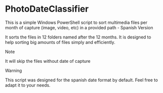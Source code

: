 # PhotoDateClassifier
This is a simple Windows PowerShell script to sort multimedia files per month of capture (image, video, etc) in a provided path - Spanish Version

It sorts the files in 12 folders named after the 12 months. It is designed to help sorting big amounts of files simply and efficiently.

> [!NOTE]
> It will skip the files without date of capture

> [!WARNING]
> This script was designed for the spanish date format by default. Feel free to adapt it to your needs. 
